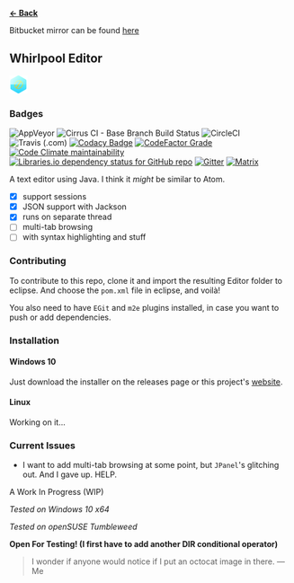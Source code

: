 <b><a href="https://terabytetb.github.io">&#8592; Back</a></b>

Bitbucket mirror can be found [here](https://bitbucket.org/TerabyteTB/whirlpooleditor/src/main/)

## Whirlpool Editor
![Icon](icon.png)
### Badges
![AppVeyor](https://img.shields.io/appveyor/build/TerabyteTB/Whirlpool?logo=appveyor)
![Cirrus CI - Base Branch Build Status](https://img.shields.io/cirrus/github/TerabyteTB/WhirlpoolEditor?logo=cirrus-ci)
![CircleCI](https://img.shields.io/circleci/build/github/TerabyteTB/WhirlpoolEditor?logo=circleci)
![Travis (.com)](https://img.shields.io/travis/com/TerabyteTB/WhirlpoolEditor?logo=travis)
[![Codacy Badge](https://api.codacy.com/project/badge/Grade/fc5074c387d747898c928bfbc208f69d)](https://app.codacy.com/gh/TerabyteTB/WhirlpoolEditor?utm_source=github.com&utm_medium=referral&utm_content=TerabyteTB/WhirlpoolEditor&utm_campaign=Badge_Grade_Settings)
[![CodeFactor Grade](https://img.shields.io/codefactor/grade/github/TerabyteTB/WhirlpoolEditor/main?logo=codefactor)](https://www.codefactor.io/repository/github/terabytetb/whirlpooleditor)
[![Code Climate maintainability](https://img.shields.io/codeclimate/maintainability/TerabyteTB/WhirlpoolEditor?logo=code-climate)](https://codeclimate.com/github/TerabyteTB/WhirlpoolEditor)
[![Libraries.io dependency status for GitHub repo](https://img.shields.io/librariesio/github/TerabyteTB/WhirlpoolEditor?logo=libraries.io)](https://libraries.io/github/TerabyteTB/WhirlpoolEditor)
[![Gitter](https://img.shields.io/gitter/room/TerabyteTB/WhirlpoolEditor?color=darkgreen&label=chat&logo=gitter)](https://gitter.im/TerabyteTB/EditorChat)
[![Matrix](https://img.shields.io/static/v1?label=chat&message=on_matrix&color=darkgreen&logo=matrix)](https://matrix.to/#/!JXoGwoJicbebqHSOBc:matrix.org?via=matrix.org)

A text editor using Java. I think it *might* be similar to Atom.

- [x] support sessions
- [x] JSON support with Jackson
- [x] runs on separate thread
- [ ] multi-tab browsing
- [ ] with syntax highlighting and stuff

### Contributing
To contribute to this repo, clone it and import the resulting Editor folder to eclipse. And choose the ```pom.xml``` file in eclipse, and voil&agrave;!

You also need to have `EGit` and `m2e` plugins installed, in case you want to push or add dependencies.

### Installation
#### Windows 10
Just download the installer on the releases page or this project's [website](https://terabytetb.github.io/).

#### Linux
Working on it...

### Current Issues

- I want to add multi-tab browsing at some point, but ```JPanel```'s glitching out. And I gave up. HELP. 

A Work In Progress (WIP)

*Tested on Windows 10 x64*

*Tested on openSUSE Tumbleweed*

**Open For Testing! (I first have to add another DIR conditional operator)**

> I wonder if anyone would notice if I put an octocat image in there.
> &mdash; Me
